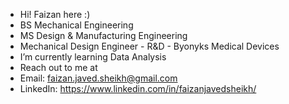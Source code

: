 - Hi! Faizan here :)
- BS Mechanical Engineering
- MS Design & Manufacturing Engineering
- Mechanical Design Engineer - R&D - Byonyks Medical Devices 
- I’m currently learning Data Analysis
- Reach out to me at
-   Email: faizan.javed.sheikh@gmail.com
-   LinkedIn: https://www.linkedin.com/in/faizanjavedsheikh/

<!---
faizanjavedsheikh/faizanjavedsheikh is a ✨ special ✨ repository because its `README.md` (this file) appears on your GitHub profile.
You can click the Preview link to take a look at your changes.
--->
